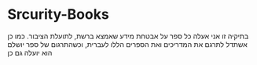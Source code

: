 # Srcurity-Books

בתיקיה זו אני אעלה כל ספר על אבטחת מידע שאמצא ברשת, לתועלת הציבור. כמו כן אשתדל לתרגם את המדריכים ואת הספרים הללו לעברית, וכשהתרגום של ספר יושלם הוא יועלה גם כן
